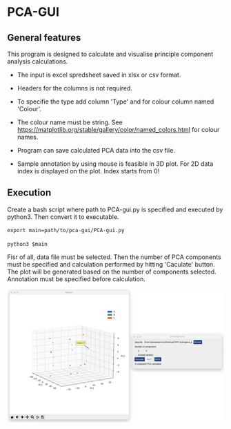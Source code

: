 # PCA-GUI

## General features 

This program is designed to calculate and visualise principle component analysis calculations. 

* The input is excel spredsheet saved in xlsx or csv format. 

* Headers for the columns is not required. 

* To specifie the type add column 'Type' and for colour column named 'Colour'.

* The colour name must be string. See https://matplotlib.org/stable/gallery/color/named_colors.html for colour names. 

* Program can save calculated PCA data into the csv file. 

* Sample annotation by using mouse is feasible in 3D plot. For 2D data index is displayed on the plot. Index starts from 0!

## Execution

Create a bash script where path to PCA-gui.py is specified and executed by python3. Then convert it to executable.  

```
export main=path/to/pca-gui/PCA-gui.py

python3 $main 
```
Fisr of all, data file must be selected. Then the number of PCA components must be specified and calculation performed by hitting 'Caculate' button. The plot will be generated based on the number of components selected. Annotation must be specified before calculation. 

![Algorithm schema](./pca-gui.png)

